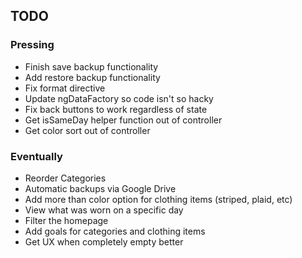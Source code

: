 ## TODO ##

### Pressing ###
* Finish save backup functionality
* Add restore backup functionality
* Fix format directive
* Update ngDataFactory so code isn't so hacky
* Fix back buttons to work regardless of state
* Get isSameDay helper function out of controller
* Get color sort out of controller


### Eventually ###
* Reorder Categories
* Automatic backups via Google Drive
* Add more than color option for clothing items (striped, plaid, etc)
* View what was worn on a specific day
* Filter the homepage
* Add goals for categories and clothing items
* Get UX when completely empty better